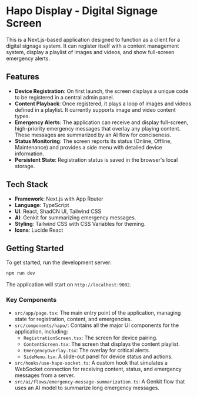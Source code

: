# Hapo Display - Digital Signage Screen

This is a Next.js-based application designed to function as a client for a digital signage system. It can register itself with a content management system, display a playlist of images and videos, and show full-screen emergency alerts.

## Features

- **Device Registration**: On first launch, the screen displays a unique code to be registered in a central admin panel.
- **Content Playback**: Once registered, it plays a loop of images and videos defined in a playlist. It currently supports image and video content types.
- **Emergency Alerts**: The application can receive and display full-screen, high-priority emergency messages that overlay any playing content. These messages are summarized by an AI flow for conciseness.
- **Status Monitoring**: The screen reports its status (Online, Offline, Maintenance) and provides a side menu with detailed device information.
- **Persistent State**: Registration status is saved in the browser's local storage.

## Tech Stack

- **Framework**: Next.js with App Router
- **Language**: TypeScript
- **UI**: React, ShadCN UI, Tailwind CSS
- **AI**: Genkit for summarizing emergency messages.
- **Styling**: Tailwind CSS with CSS Variables for theming.
- **Icons**: Lucide React

## Getting Started

To get started, run the development server:

```bash
npm run dev
```

The application will start on `http://localhost:9002`.

### Key Components

- `src/app/page.tsx`: The main entry point of the application, managing state for registration, content, and emergencies.
- `src/components/hapo/`: Contains all the major UI components for the application, including:
    - `RegistrationScreen.tsx`: The screen for device pairing.
    - `ContentScreen.tsx`: The screen that displays the content playlist.
    - `EmergencyOverlay.tsx`: The overlay for critical alerts.
    - `SideMenu.tsx`: A slide-out panel for device status and actions.
- `src/hooks/use-hapo-socket.ts`: A custom hook that simulates a WebSocket connection for receiving content, status, and emergency messages from a server.
- `src/ai/flows/emergency-message-summarization.ts`: A Genkit flow that uses an AI model to summarize long emergency messages.
